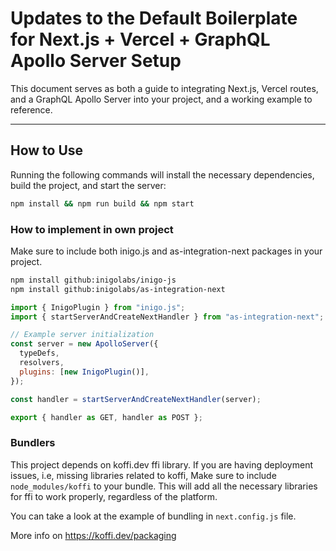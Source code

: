 # Updates to the Default Boilerplate for Next.js + Vercel + GraphQL Apollo Server Setup

This document serves as both a guide to integrating Next.js, Vercel routes, and a GraphQL Apollo Server into your project, and a working example to reference.

---

## How to Use

Running the following commands will install the necessary dependencies, build the project, and start the server:

```bash
npm install && npm run build && npm start
```

### How to implement in own project

   Make sure to include both inigo.js and as-integration-next packages in your project.
   
   ```bash
   npm install github:inigolabs/inigo-js
   npm install github:inigolabs/as-integration-next
   ```

   ```javascript
   import { InigoPlugin } from "inigo.js";
   import { startServerAndCreateNextHandler } from "as-integration-next";

   // Example server initialization
   const server = new ApolloServer({
     typeDefs,
     resolvers,
     plugins: [new InigoPlugin()],
   });

   const handler = startServerAndCreateNextHandler(server);

   export { handler as GET, handler as POST };
   ```


### Bundlers

This project depends on koffi.dev ffi library. If you are having deployment issues, i.e, missing libraries related to koffi, Make sure to include `node_modules/koffi` to your bundle. This will add all the necessary libraries for ffi to work properly, regardless of the platform.

You can take a look at the example of bundling in `next.config.js` file.

More info on https://koffi.dev/packaging